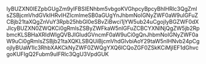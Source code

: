 IyBUZXN0IEZpbGUgZm9yIFBSIENhbm5vbgoKVGhpcyBpcyBhIHRlc3QgZmlsZSBjcmVhdGVkIHRvIHZlcmlmeSB0aGUgYnJhbmNoIGNyZWF0aW9uIGFuZCBjb21taXQgZnVuY3Rpb25hbGl0eSBvZiBwci1jYW5ub24uCgojIyBGZWF0dXJlcyBUZXN0ZWQKCi0gRmlsZSByZWFkaW5nIGFuZCBCYXNlNjQgZW5jb2RpbmcKLSBHaXRIdWIgQVBJIGludGVncmF0aW9uCi0gQnJhbmNoIGNyZWF0aW9uCi0gRmlsZSBjb21taXQKLSBQUiBjcmVhdGlvbiAoY29taW5nIHNvb24pCgojIyBUaW1lc3RhbXAKCkNyZWF0ZWQgYXQ6ICQoZGF0ZSkKCiMjIEF1dGhvcgoKUFIgQ2Fubm9uIFRlc3QgU3VpdGUK